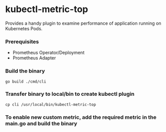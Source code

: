 # kubectl-metric-top


Provides a handy plugin to examine performance of application running on Kubernetes Pods.

### Prerequisites

- Prometheus Operator/Deployment
- Prometheus Adapter

### Build the binary
```
go build ./cmd/cli
```

### Transfer binary to local/bin to create kubectl plugin
```
cp cli /usr/local/bin/kubectl-metric-top
```

### To enable new custom metric, add the required metric in the main.go and build the binary




